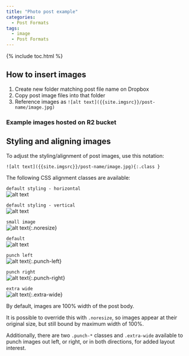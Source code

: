 ```yaml
---
title: "Photo post example"
categories:
  - Post Formats
tags:
  - image
  - Post Formats
---
```

{% include toc.html %}

## How to insert images

1. Create new folder matching post file name on Dropbox
1. Copy post image files into that folder
1. Reference images as `![alt text]({{site.imgsrc}}/post-name/image.jpg)`

### Example images hosted on R2 bucket

<!-- ![WHW Doune bothy]({{ site.imgsrc }}/1970-01-01-test/whw-doune-bothy.JPG)
![Snow day street]({{ site.imgsrc }}/1970-01-01-test/utca.jpeg)
![Snow sheep Pentlands]({{ site.imgsrc }}/1970-01-01-test/pentlands-sheep-braefoot-bay.jpeg)
![Mallorca serpentine]({{ site.imgsrc }}/1970-01-01-test/mallorca-serpentine.jpg) -->


## Styling and aligning images

To adjust the styling/alignment of post images, use this notation:
```
![alt text]({{site.imgsrc}}/post-name/image.jpg){:.class }
```

The following CSS alignment classes are available:

`default styling - horizontal`  
![alt text](http://placekitten.com/800/200)

`default styling - vertical`  
![alt text](http://placekitten.com/400/600)

`small image`  
![alt text](http://placekitten.com/400/600){:.noresize}

`default`  
![alt text](http://placekitten.com/800/200)

`punch left`  
![alt text](http://placekitten.com/800/200){:.punch-left}

`punch right`  
![alt text](http://placekitten.com/800/200){:.punch-right}

`extra wide`  
![alt text](http://placekitten.com/1200/200){:.extra-wide}


By default, images are 100% width of the post body.

It is possible to override this with `.noresize`, so images appear at their original size, but still bound by maximum width of 100%.

Additionally, there are two `.punch-*` classes and `.extra-wide` available to punch images out left, or right, or in both directions, for added layout interest.


